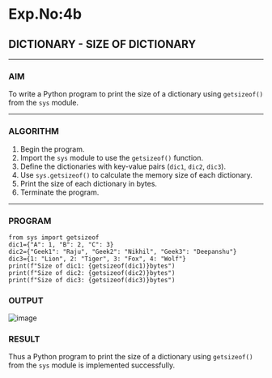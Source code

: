 # Exp.No:4b 
## DICTIONARY - SIZE OF DICTIONARY

---

### AIM  
To write a Python program to print the size of a dictionary using `getsizeof()` from the `sys` module.

---

### ALGORITHM

1. Begin the program.  
2. Import the `sys` module to use the `getsizeof()` function.  
3. Define the dictionaries with key-value pairs (`dic1`, `dic2`, `dic3`).  
4. Use `sys.getsizeof()` to calculate the memory size of each dictionary.  
5. Print the size of each dictionary in bytes.  
6. Terminate the program.

---

### PROGRAM

```
from sys import getsizeof
dic1={"A": 1, "B": 2, "C": 3}
dic2={"Geek1": "Raju", "Geek2": "Nikhil", "Geek3": "Deepanshu"}
dic3={1: "Lion", 2: "Tiger", 3: "Fox", 4: "Wolf"}
print(f"Size of dic1: {getsizeof(dic1)}bytes")
print(f"Size of dic2: {getsizeof(dic2)}bytes")
print(f"Size of dic3: {getsizeof(dic3)}bytes")
```

### OUTPUT
![image](https://github.com/user-attachments/assets/5f55537b-8eae-4f8d-968a-ed80e71b7f10)


### RESULT
Thus a Python program to print the size of a dictionary using `getsizeof()` from the `sys` module is implemented successfully.
